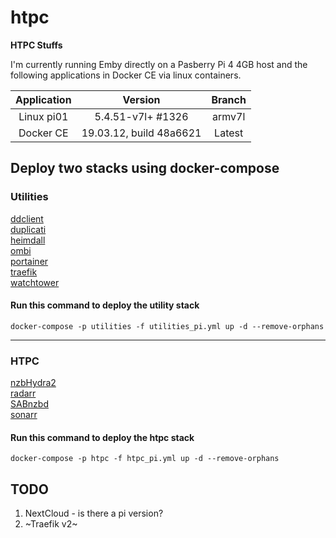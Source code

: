 # htpc
**HTPC Stuffs**

I'm currently running Emby directly on a Pasberry Pi 4 4GB host and the following applications in Docker CE via linux containers.</br>

| Application | Version | Branch |
| :---: | :---: | :---: |
| Linux pi01 | 5.4.51-v7l+ #1326 | armv7l |
| Docker CE | 19.03.12, build 48a6621 | Latest |

## Deploy two stacks using docker-compose

### Utilities
[ddclient](https://hub.docker.com/r/linuxserver/ddclient "ddclient")</br>
[duplicati](https://hub.docker.com/r/linuxserver/duplicati "Duplicati")</br>
[heimdall](https://hub.docker.com/r/linuxserver/heimdall "Heimdall")</br>
[ombi](https://hub.docker.com/r/linuxserver/ombi "Ombi")</br>
[portainer](https://hub.docker.com/r/portainer/portainer "Portainer")</br>
[traefik](https://hub.docker.com/_/traefik "Traefik")</br>
[watchtower](https://hub.docker.com/r/containrrr/watchtower "Watchtower")</br>
#### Run this command to deploy the utility stack</br>
`docker-compose -p utilities -f utilities_pi.yml up -d --remove-orphans`</br>

---

### HTPC
[nzbHydra2](https://hub.docker.com/r/linuxserver/nzbhydra2 "NZBHydra2")</br>
[radarr](https://hub.docker.com/r/linuxserver/radarr "Radarr")</br>
[SABnzbd](https://hub.docker.com/r/linuxserver/sabnzbd "SABnzbd")</br>
[sonarr](https://hub.docker.com/r/linuxserver/sonarr "Sonarr")</br>
#### Run this command to deploy the htpc stack
`docker-compose -p htpc -f htpc_pi.yml up -d --remove-orphans`  

## TODO
1. NextCloud - is there a pi version?
2. ~Traefik v2~
